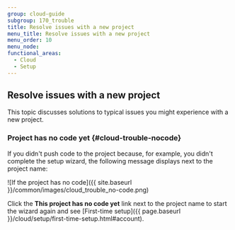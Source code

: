 ```yaml
---
group: cloud-guide
subgroup: 170_trouble
title: Resolve issues with a new project
menu_title: Resolve issues with a new project
menu_order: 10
menu_node:
functional_areas:
  - Cloud
  - Setup
---
```


## Resolve issues with a new project

This topic discusses solutions to typical issues you might experience with a new project.

### Project has no code yet {#cloud-trouble-nocode}

If you didn't push code to the project because, for example, you didn't complete the setup wizard, the following message displays next to the project name:

![If the project has no code]({{ site.baseurl }}/common/images/cloud_trouble_no-code.png)

Click the **This project has no code yet** link next to the project name to start the wizard again and see [First-time setup]({{ page.baseurl }}/cloud/setup/first-time-setup.html#account).
